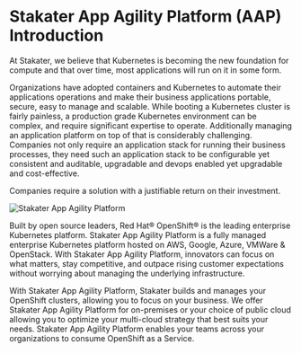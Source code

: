 # Stakater App Agility Platform (AAP) Introduction

At Stakater, we believe that Kubernetes is becoming the new foundation for compute and that over time, most applications will run on it in some form.

Organizations have adopted containers and Kubernetes to automate their applications operations and make their business applications portable, secure, easy to manage and scalable. While booting a Kubernetes cluster is fairly painless, a production grade Kubernetes environment can be complex, and require significant expertise to operate. Additionally managing an application platform on top of that is considerably challenging. Companies not only require an application stack for running their business processes, they need such an application stack to be configurable yet consistent and auditable, upgradable and devops enabled yet upgradable and cost-effective.

Companies require a solution with a justifiable return on their investment.

![Stakater App Agility Platform](./images/saap.png)

Built by open source leaders, Red Hat® OpenShift® is the leading enterprise Kubernetes platform. Stakater App Agility Platform is a fully managed enterprise Kubernetes platform hosted on AWS, Google, Azure, VMWare & OpenStack. With Stakater App Agility Platform, innovators can focus on what matters, stay competitive, and outpace rising customer expectations without worrying about managing the underlying infrastructure.

With Stakater App Agility Platform, Stakater builds and manages your OpenShift clusters, allowing you to focus on your business. We offer Stakater App Agility Platform for on-premises or your choice of public cloud allowing you to optimize your multi-cloud strategy that best suits your needs. Stakater App Agility Platform enables your teams across your organizations to consume OpenShift as a Service.
